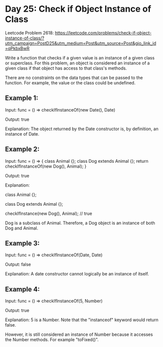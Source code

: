 # Day 25: Check if Object Instance of Class

Leetcode Problem 2618: https://leetcode.com/problems/check-if-object-instance-of-class/?utm_campaign=PostD25&utm_medium=Post&utm_source=Post&gio_link_id=qPkbxBwR

Write a function that checks if a given value is an instance of a given class or superclass. For this problem, an object is considered an instance of a given class if that object has access to that class's methods.

There are no constraints on the data types that can be passed to the function. For example, the value or the class could be undefined.

 

## Example 1:

Input: func = () => checkIfInstanceOf(new Date(), Date)

Output: true

Explanation: The object returned by the Date constructor is, by definition, an instance of Date.

## Example 2:

Input: func = () => { class Animal {}; class Dog extends Animal {}; return checkIfInstanceOf(new Dog(), Animal); }

Output: true

Explanation:

class Animal {};

class Dog extends Animal {};

checkIfInstance(new Dog(), Animal); // true

Dog is a subclass of Animal. Therefore, a Dog object is an instance of both Dog and Animal.

## Example 3:

Input: func = () => checkIfInstanceOf(Date, Date)

Output: false

Explanation: A date constructor cannot logically be an instance of itself.

## Example 4:

Input: func = () => checkIfInstanceOf(5, Number)

Output: true

Explanation: 5 is a Number. Note that the "instanceof" keyword would return false. 

However, it is still considered an instance of Number because it accesses the Number methods. For example "toFixed()".
